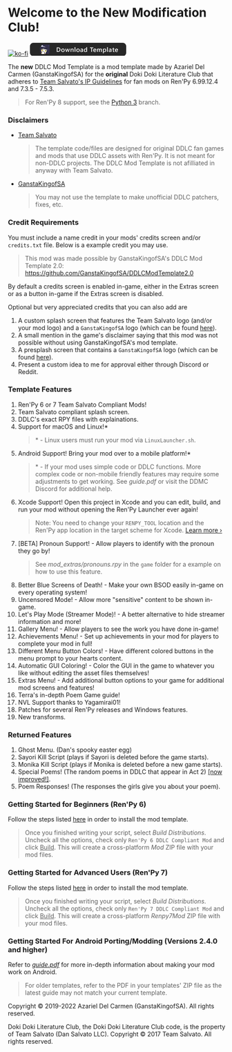 # Welcome to the **New** Modification Club!

[![ko-fi](https://www.ko-fi.com/img/githubbutton_sm.svg)](https://ko-fi.com/K3K22K8SU)
[![download](.github/IMAGES/download.png)](https://github.com/GanstaKingofSA/DDLCModTemplate2.0/releases/latest)

The **new** DDLC Mod Template is a mod template made by Azariel Del Carmen (GanstaKingofSA) for the **original** Doki Doki Literature Club that adheres to [Team Salvato's IP Guidelines](http://teamsalvato.com/ip-guidelines/) for fan mods on Ren'Py 6.99.12.4 and 7.3.5 - 7.5.3.

> For Ren'Py 8 support, see the [Python 3](https://github.com/GanstaKingofSA/DDLCModTemplate2.0/tree/python-3) branch.

### Disclaimers
   - <u>Team Salvato</u>
      > The template code/files are designed for original DDLC fan games and mods that use DDLC assets with Ren'Py. It is not meant for non-DDLC projects. The DDLC Mod Template is not afilliated in anyway with Team Salvato.
   - <u>GanstaKingofSA</u>
      > You may not use the template to make unofficial DDLC patchers, fixes, etc.

### **Credit Requirements**
You must include a name credit in your mods' credits screen and/or `credits.txt` file. Below is a example credit you may use.
   > This mod was made possible by GanstaKingofSA's DDLC Mod Template 2.0: https://github.com/GanstaKingofSA/DDLCModTemplate2.0

By default a credits screen is enabled in-game, either in the Extras screen or as a button in-game if the Extras screen is disabled.

Optional but very appreciated credits that you can also add are
   1. A custom splash screen that features the Team Salvato logo (and/or your mod logo) and a `GanstaKingofSA` logo (which can be found [here](.github/IMAGES/Logos)).
   2. A small mention in the game's disclaimer saying that this mod was not possible without using GanstaKingofSA's mod template.
   3. A presplash screen that contains a `GanstaKingofSA` logo (which can be found [here](.github/IMAGES/Logos)).
   4. Present a custom idea to me for approval either through Discord or Reddit.

### Template Features
1. Ren'Py 6 or 7 Team Salvato Compliant Mods!
2. Team Salvato compliant splash screen.
3. DDLC's exact RPY files with explainations.
5. Support for macOS and Linux!*
    > \* - Linux users must run your mod via `LinuxLauncher.sh`.
6. Android Support! Bring your mod over to a mobile platform!\*
    > \* - If your mod uses simple code or DDLC functions. More complex code or non-mobile friendly features may require some adjustments to get working. See *guide.pdf* or visit the DDMC Discord for additional help.
7. Xcode Support! Open this project in Xcode and you can edit, build, and run your mod without opening the Ren'Py Launcher ever again! 
    > Note: You need to change your `RENPY_TOOL` location and the Ren'Py app location in the target scheme for Xcode. [Learn more &rsaquo;](XCODE.md)
8. [BETA] Pronoun Support! - Allow players to identify with the pronoun they go by!
    > See *mod_extras/pronouns.rpy* in the `game` folder for a example on how to use this feature.
9. Better Blue Screens of Death! - Make your own BSOD easily in-game on every operating system! 
10. Uncensored Mode! - Allow more "sensitive" content to be shown in-game.
11. Let's Play Mode (Streamer Mode)! - A better alternative to hide streamer information and more!
12. Gallery Menu! - Allow players to see the work you have done in-game!
13. Achievements Menu! - Set up achievements in your mod for players to complete your mod in full!
14. Different Menu Button Colors! - Have different colored buttons in the menu prompt to your hearts content.
15. Automatic GUI Coloring! - Color the GUI in the game to whatever you like without editing the asset files themselves! 
17. Extras Menu! - Add additional button options to your game for additional mod screens and features!
17. Terra's in-depth Poem Game guide!
18. NVL Support thanks to Yagamirai01!
19. Patches for several Ren'Py releases and Windows features.
20. New transforms.

### Returned Features
1. Ghost Menu. (Dan's spooky easter egg)
2. Sayori Kill Script (plays if Sayori is deleted before the game starts).
3. Monika Kill Script (plays if Monika is deleted before a new game starts).
4. Special Poems! (The random poems in DDLC that appear in Act 2) <u>[now improved!]</u>.
5. Poem Responses! (The responses the girls give you about your poem).

### Getting Started for Beginners (Ren'Py 6)
Follow the steps listed [here](https://ganstakingofsa.github.io/information/guides/Installing-the-Mod-Template-Legacy.html) in order to install the mod template.
> Once you finished writing your script, select *Build Distributions*. Uncheck all the options, check only `Ren'Py 6 DDLC Compliant Mod` and click <u>Build</u>. This will create a cross-platform *Mod* ZIP file with your mod files.

### Getting Started for Advanced Users (Ren'Py 7)
Follow the steps listed [here](https://ganstakingofsa.github.io/information/guides/Installing-the-Mod-Template-Recent.html) in order to install the mod template.
> Once you finished writing your script, select *Build Distributions*. Uncheck all the options, check only `Ren'Py 7 DDLC Compliant Mod` and click <u>Build</u>. This will create a cross-platform *Renpy7Mod* ZIP file with your mod files.

### Getting Started For Android Porting/Modding (Versions 2.4.0 and higher)
Refer to [*guide.pdf*](./Documentation/Android%20Mod%20Guide.pdf) for more in-depth information about making your mod work on Android.
> For older templates, refer to the PDF in your templates' ZIP file as the latest guide may not match your current template.

Copyright © 2019-2022 Azariel Del Carmen (GanstaKingofSA). All rights reserved.

Doki Doki Literature Club, the Doki Doki Literature Club code, is the property of Team Salvato (Dan Salvato LLC). Copyright © 2017 Team Salvato. All rights reserved.
